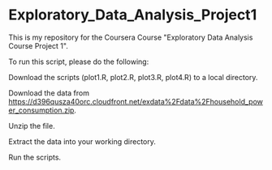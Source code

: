 # Exploratory_Data_Analysis_Project1

This is my repository for the Coursera Course "Exploratory Data Analysis Course Project 1".

To run this script, please do the following:

Download the scripts (plot1.R, plot2.R, plot3.R, plot4.R) to a local directory.

Download the data from https://d396qusza40orc.cloudfront.net/exdata%2Fdata%2Fhousehold_power_consumption.zip.

Unzip the file.

Extract the data into your working directory.

Run the scripts.

